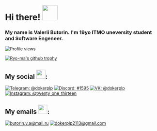 # Hi there! <img alt="" src="https://media1.giphy.com/media/108JHWB1hruZnq/giphy.gif?cid=ecf05e47wlnuot25g7g8lb1ghvy1qv7blgx8vbk19q1o06h2&rid=giphy.gif&ct=s" width="50px">

### My name is Valerii Butorin. I'm 19yo ITMO uneversity student and Software Engeneer.

![Profile views](https://gpvc.arturio.dev/dokerplp)

[![Ryo-ma's github trophy](https://github-profile-trophy.vercel.app/?username=dokerplp&row=1)](https://github.com/ryo-ma/github-profile-trophy)


## My social <img alt="" src="https://media4.giphy.com/media/kdjPaTqjYfJdGMU12U/giphy.gif?cid=ecf05e472axqqxawamb726m781biqw8ljuer28qp2cwm32zr&rid=giphy.gif&ct=s" width="30px">:

[![Telegram: @dokerplp](https://img.shields.io/badge/-Telegram-26A5E4?style=flat-square&logo=telegram&labelColor=white&link=https://t.me/dokerplp)](https://t.me/dokerplp)
[![Discord: #1595](https://img.shields.io/badge/-Discord-5865F2?style=flat-square&logo=discord&labelColor=white&link=https://discordapp.com/users/348859264590282752/)](https://discordapp.com/users/348859264590282752/)
[![VK: @dokerplp](https://img.shields.io/badge/-VK-4680C2?style=flat-square&logo=vk&labelColor=white&link=https://vk.com/dokerplp)](https://vk.com/dokerplp)
[![Instagram: @twenty_one_thirteen](https://img.shields.io/badge/-Instagram-E4405F?style=flat-square&logo=instagram&labelColor=white&link=https://www.instagram.com/twenty_one_thirteen)](https://www.instagram.com/twenty_one_thirteen)

## My emails <img alt="" src="https://media4.giphy.com/media/cJHAJn3dPZlpTFjDV0/giphy.gif?cid=ecf05e47iausfdkcipwdo09oprukrwby9ojnn41yz3snpy8p&rid=giphy.gif&ct=s" width="30px">:

[![butorin.v.a@mail.ru](https://img.shields.io/badge/-Mail.ru-005FF9?style=flat-square&logo=maildotru&labelColor=white&logoColor=005FF9&link=mailto:butorin.v.a@mail.ru)](mailto:butorin.v.a@mail.ru)
[![dokerplp2113@gmail.com](https://img.shields.io/badge/-Gmail-EA4335?style=flat-square&logo=gmail&labelColor=white&link=mailto:dokerplp2113@gmail.com)](mailto:dokerplp2113@gmail.com) 

